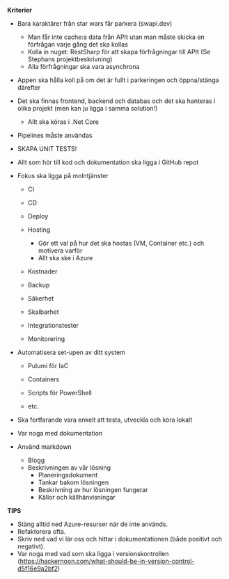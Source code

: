 **Kriterier**

- Bara karaktärer från star wars får parkera (swapi.dev)

  - Man får inte cache:a data från APIt utan man måste skicka en förfrågan varje gång det ska kollas
  - Kolla in nuget: RestSharp för att skapa förfrågningar till APIt (Se Stephans projektbeskrivning)
  - Alla förfrågningar ska vara asynchrona

- Appen ska hålla koll på om det är fullt i parkeringen och öppna/stänga därefter

- Det ska finnas frontend, backend och databas och det ska hanteras i olika projekt (men kan ju ligga i samma solution!)

  - Allt ska köras i .Net Core

- Pipelines måste användas

- SKAPA UNIT TESTS!

- Allt som hör till kod och dokumentation ska ligga i GitHub repot

  

- Fokus ska ligga på molntjänster

  - CI

  - CD

  - Deploy

  - Hosting

    - Gör ett val på hur det ska hostas (VM, Container etc.) och motivera varför
    - Allt ska ske i Azure

  - Kostnader

  - Backup

  - Säkerhet

  - Skalbarhet

  - Integrationstester

  - Monitorering

    

- Automatisera set-upen av ditt system

  - Pulumi för IaC

  - Containers

  - Scripts för PowerShell

  - etc.

    

- Ska fortfarande vara enkelt att testa, utveckla och köra lokalt

- Var noga med dokumentation

- Använd markdown

  - Blogg
  - Beskrivningen av vår lösning
    - Planeringsdokument
    - Tankar bakom lösningen
    - Beskrivning av hur lösningen fungerar
    - Källor och källhänvisningar



**TIPS**

- Stäng alltid ned Azure-resurser när de inte används.
- Refaktorera ofta.
- Skriv ned vad vi lär oss och hittar i dokumentationen (både positivt och negativt).
- Var noga med vad som ska ligga i versionskontrollen (https://hackernoon.com/what-should-be-in-version-control-d5f16e9a2bf2)

